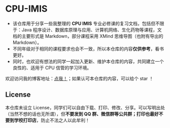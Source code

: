 # CPU-IMIS
- 该仓库用于分享一些我整理的 **CPU IMIS** 专业必修课的复习文档，包括但不限于：Java 程序设计、数据库原理与应用、计算机网络、生化药物等课程，文档的主要形式是 Markdown，部分课程采用 XMind 思维导图（也附有导出的 Markdown）。
- 不同年级对于相同的课程要求也会不一致，所以本仓库的内容**仅供参考**，看书更好。
- 同时，也欢迎有想法的同学一起加入更新、维护本仓库的内容，共同建立一个良性的、适用于 CPU 信管的学习环境。

欢迎访问我的博客地址：[点我！](http://peilei722.gitee.io/lazyswifts/)；如果认可本仓库的内容，可以给个 star ！

## License

本仓库未设立 License，同学们可以自由下载、打印、修改、分享。可以写明出处（当然不想的话也无所谓），但**不要发到 QQ 群、微信群等公共群；打印也最好不要到学校打印店**，防止不法之人以此牟利！